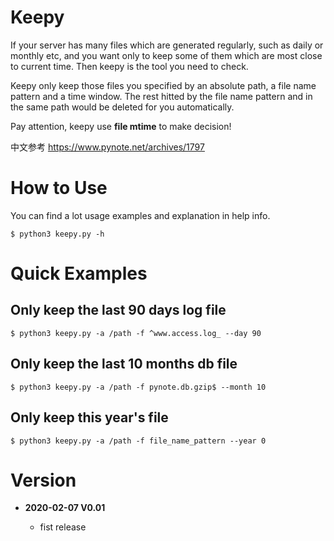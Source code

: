 # Keepy

If your server has many files which are generated regularly, such as daily 
or monthly etc, and you want only to keep some of them which are most close
to current time. Then keepy is the tool you need to check.

Keepy only keep those files you specified by an absolute path, a file name
pattern and a time window. The rest hitted by the file name pattern and in the
same path would be deleted for you automatically.

Pay attention, keepy use **file mtime** to make decision!

中文参考 https://www.pynote.net/archives/1797

# How to Use

You can find a lot usage examples and explanation in help info.

    $ python3 keepy.py -h

# Quick Examples 

## Only keep the last 90 days log file

    $ python3 keepy.py -a /path -f ^www.access.log_ --day 90

## Only keep the last 10 months db file

    $ python3 keepy.py -a /path -f pynote.db.gzip$ --month 10

## Only keep this year's file

    $ python3 keepy.py -a /path -f file_name_pattern --year 0

# Version

* **2020-02-07 V0.01**
    
    - fist release
